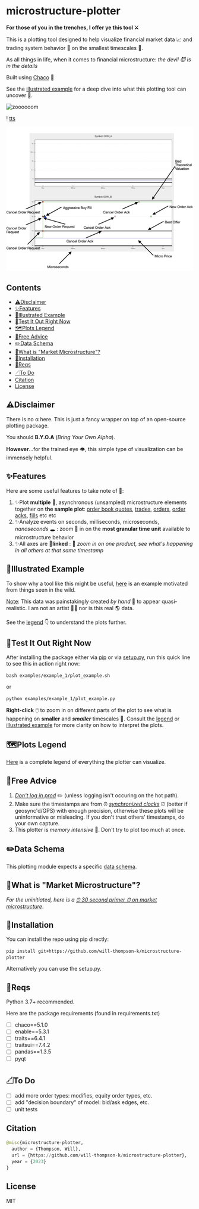 # microstructure-plotter

**For those of you in the trenches, I offer ye this tool ⚔️** 

This is a plotting tool designed to help visualize financial market data 📈 and trading system behavior 🤖 on the smallest timescales 🔎. 

As all things in life, when it comes to financial microstructure: _the devil 😈 is in the details_ 

Built using [Chaco](https://docs.enthought.com/chaco/index.html) 🌮

See the [illustrated example](#illustrated-example) for a deep dive into what this plotting tool can uncover 🔎.

![zoooooom](/assets/plotter_video.gif)

! [tts](/assets/tts.png)

![orders](/assets/erratic_valuation_3.png)

## Contents

- [⚠️Disclaimer](#%EF%B8%8Fdisclaimer)
- [✨Features](#features)
- [🧠Illustrated Example](#illustrated-example)
- [🧪Test It Out Right Now](#test-it-out-right-now)
- [🗺️Plots Legend](#%EF%B8%8Fplots-legend)
- [💸Free Advice](#free-advice)
- [✏️Data Schema](#%EF%B8%8Fdata-schema)
- [🤔What is "Market Microstructure"?](#what-is-market-microstructure)
- [🛞Installation](#installation)
- [	📜Reqs](#reqs)
- [𓊍To Do](#𓊍to-do)
- [Citation](#citation)
- [License](#license)

## ⚠️Disclaimer

There is no α here. This is just a fancy wrapper on top of an open-source plotting package. 

You should **B.Y.O.A** (_Bring Your Own Alpha_). 

**However**...for the trained eye 👁️, this simple type of visualization can be immensely helpful.

## ✨Features

Here are some useful features to take note of 🥁: 

1. ✨Plot **multiple** 🤹, asynchronous (unsampled) microstructure elements together on **the sample plot**: <ins>order book quotes</ins>, <ins>trades</ins>, <ins>orders</ins>, <ins>order acks</ins>, <ins>fills</ins> etc etc
2. ✨Analyze events on seconds, milliseconds, microseconds, _nanoseconds_ 🕳️ : zoom 🔎 in on the **most granular time unit** available to microstructure behavior
3. ✨All axes are 🔗**linked** : 🔎 _zoom in on one product, see what's happening in all others at that same timestamp_

## 🧠Illustrated Example

To show why a tool like this might be useful, [here](/examples/README.md) is an example motivated from things seen in the wild.

<ins>Note</ins>: This data was painstakingly created _by hand_ 🤌 to appear quasi-realistic. I am not an artist 🧑‍🎨 nor is this real 🌎 data. 

See the [legend](#%EF%B8%8Fplots-legend) 👇 to understand the plots further.

## 🧪Test It Out Right Now

After installing the package either via [pip](#installation) or via [setup.py](#reqs), run this quick line to see this in action right now:

``` bash examples/example_1/plot_example.sh ``` 

or 

``` python examples/example_1/plot_example.py ``` 

**Right-click** 🖱️ to zoom in on different parts of the plot to see what is happening on **smaller** and **_smaller_** timescales 🔎. Consult the [legend](#plots-legend) or [illustrated example](#illustrated-example) for more clarity on how to interpret the plots.

## 🗺️Plots Legend

[Here](/docs/legend/README.md) is a complete legend of everything the plotter can visualize.

## 💸Free Advice

1. <ins>_Don't log in prod_</ins> ✏️ (unless logging isn't occuring on the hot path). 
2. Make sure the timestamps are from ⏰ <ins>_synchronized clocks_</ins> ⏰ (better if geosync'd/GPS) with enough precision, otherwise these plots will be uninformative or misleading. If you don't trust others' timestamps, do your own capture. 
3. This plotter is _memory intensive_ 🧠. Don't try to plot too much at once. 

## ✏️Data Schema

This plotting module expects a specific [data schema](/docs/schema/README.md).

## 🤔What is "Market Microstructure"?

_For the uninitiated, here is a [⏰ 30 second primer ⏰ on market microstructure](/docs/micro_primer/README.md)_.

## 🛞Installation

You can install the repo using pip directly:

```pip install git+https://github.com/will-thompson-k/microstructure-plotter``` 

Alternatively you can use the setup.py.

## 📜Reqs

Python 3.7+ recommended.

Here are the package requirements (found in requirements.txt)

- [ ] chaco==5.1.0
- [ ] enable==5.3.1
- [ ] traits==6.4.1
- [ ] traitsui==7.4.2
- [ ] pandas==1.3.5
- [ ] pyqt

## 𓊍To Do

- [ ] add more order types: modifies, equity order types, etc.
- [ ] add "decision boundary" of model: bid/ask edges, etc.
- [ ] unit tests

## Citation

```python 
@misc{microstructure-plotter,
  author = {Thompson, Will},
  url = {https://github.com/will-thompson-k/microstructure-plotter},
  year = {2023}
}
```
## License

MIT